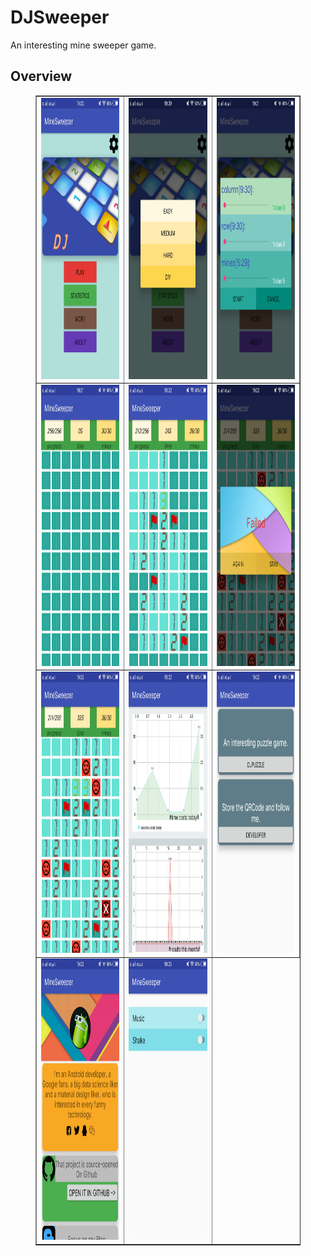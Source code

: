# DJSweeper
An interesting mine sweeper game.
## Overview
<figure class="third">
<table border="1">
<tr>
<td><img src="https://github.com/An-DJ/DJSweeper/raw/master/overview/minesweeper1.jpg " width=250 height=450></td>
<td><img src="https://github.com/An-DJ/DJSweeper/raw/master/overview/minesweeper2.jpg " width=250 height=450></td>
<td><img src="https://github.com/An-DJ/DJSweeper/raw/master/overview/minesweeper3.jpg " width=250 height=450></td>
</tr>
<tr>
<td><img src="https://github.com/An-DJ/DJSweeper/raw/master/overview/minesweeper4.jpg " width=250 height=450></td>
<td><img src="https://github.com/An-DJ/DJSweeper/raw/master/overview/minesweeper5.jpg " width=250 height=450></td>
<td><img src="https://github.com/An-DJ/DJSweeper/raw/master/overview/minesweeper6.jpg " width=250 height=450></td>
</tr>
<tr>
<td><img src="https://github.com/An-DJ/DJSweeper/raw/master/overview/minesweeper7.jpg " width=250 height=450></td>
<td><img src="https://github.com/An-DJ/DJSweeper/raw/master/overview/minesweeper8.jpg " width=250 height=450></td>
<td><img src="https://github.com/An-DJ/DJSweeper/raw/master/overview/minesweeper9.jpg " width=250 height=450></td>
</tr>
<tr>
<td><img src="https://github.com/An-DJ/DJSweeper/raw/master/overview/minesweeper10.jpg " width=250 height=450></td>
<td><img src="https://github.com/An-DJ/DJSweeper/raw/master/overview/minesweeper11.jpg " width=250 height=450></td>
</tr>
</table>

<!-- <figure class="third">
    <img src="https://github.com/An-DJ/DJSweeper/raw/master/overview/minesweeper1.jpg " width=250 height=450>
    <img src="https://github.com/An-DJ/DJSweeper/raw/master/overview/minesweeper2.jpg " width=250 height=450>
    <img src="https://github.com/An-DJ/DJSweeper/raw/master/overview/minesweeper3.jpg " width=250 height=450>
    <img src="https://github.com/An-DJ/DJSweeper/raw/master/overview/minesweeper4.jpg " width=250 height=450>
</figure>
<figure class="third">
    <img src="https://github.com/An-DJ/DJSweeper/raw/master/overview/minesweeper5.jpg " width=250 height=450>
    <img src="https://github.com/An-DJ/DJSweeper/raw/master/overview/minesweeper6.jpg " width=250 height=450>
    <img src="https://github.com/An-DJ/DJSweeper/raw/master/overview/minesweeper7.jpg " width=250 height=450>
    <img src="https://github.com/An-DJ/DJSweeper/raw/master/overview/minesweeper8.jpg " width=250 height=450>
</figure>
<figure class="third">
    <img src="https://github.com/An-DJ/DJSweeper/raw/master/overview/minesweeper9.jpg " width=250 height=450>
    <img src="https://github.com/An-DJ/DJSweeper/raw/master/overview/minesweeper10.jpg " width=250 height=450>
    <img src="https://github.com/An-DJ/DJSweeper/raw/master/overview/minesweeper11.jpg " width=250 height=450>
</figure> -->